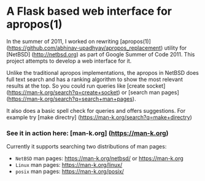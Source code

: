 # A Flask based web interface for apropos(1)

In the summer of 2011, I worked on rewriting [apropos(1)] (https://github.com/abhinav-upadhyay/apropos_replacement) utility for [NetBSD] (http://netbsd.org) as part of Google Summer of Code 2011. This project attempts to develop a web interface for it.

Unlike the traditional apropos implementations, the apropos in NetBSD does full text search and has a ranking algorithm to show the most relevant results at the top. So you could run queries like [create socket] (https://man-k.org/search?q=create+socket) or [search man pages] (https://man-k.org/search?q=search+man+pages).

It also does a basic spell check for queries and offers suggestions. For example try [make directry] (https://man-k.org/search?q=make+directry)

### See it in action here: [man-k.org] (https://man-k.org)
Currently it supports searching two distributions of man pages:
* ```NetBSD``` man pages: https://man-k.org/netbsd/ or https://man-k.org
* ```Linux``` man pages: https://man-k.org/linux/
* ```posix``` man pages: https://man-k.org/posix/
